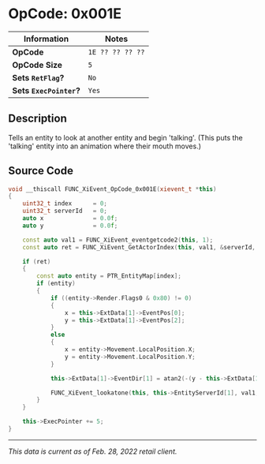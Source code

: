 # OpCode: 0x001E

| Information               | Notes |
|---                        |---    |
| **OpCode**                | `1E ?? ?? ?? ??` |
| **OpCode Size**           | `5`   |
| **Sets `RetFlag`?**       | `No`  |
| **Sets `ExecPointer`?**   | `Yes` |

## Description

Tells an entity to look at another entity and begin 'talking'. (This puts the 'talking' entity into an animation where their mouth moves.)

## Source Code

```cpp
void __thiscall FUNC_XiEvent_OpCode_0x001E(xievent_t *this)
{
    uint32_t index      = 0;
    uint32_t serverId   = 0;
    auto x              = 0.0f;
    auto y              = 0.0f;

    const auto val1 = FUNC_XiEvent_eventgetcode2(this, 1);
    const auto ret = FUNC_XiEvent_GetActorIndex(this, val1, &serverId, &index);

    if (ret)
    {
        const auto entity = PTR_EntityMap[index];
        if (entity)
        {
            if ((entity->Render.Flags0 & 0x80) != 0)
            {
                x = this->ExtData[1]->EventPos[0];
                y = this->ExtData[1]->EventPos[2];
            }
            else
            {
                x = entity->Movement.LocalPosition.X;
                y = entity->Movement.LocalPosition.Y;
            }

            this->ExtData[1]->EventDir[1] = atan2(-(y - this->ExtData[1]->EventPos[2]), x - this->ExtData[1]->EventPos[0]);

            FUNC_XiEvent_lookatone(this, this->EntityServerId[1], val1, 6);
        }
    }

    this->ExecPointer += 5;
}
```

---

_This data is current as of Feb. 28, 2022 retail client._